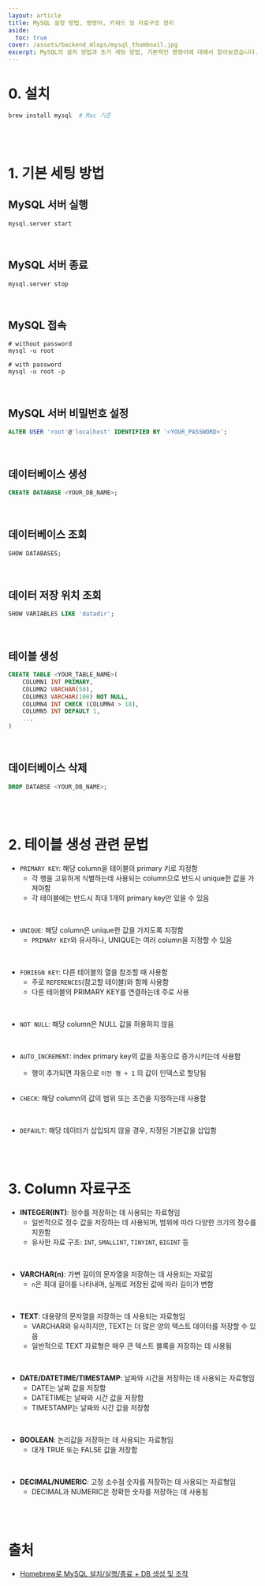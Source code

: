 ```yaml
---
layout: article
title: MySQL 설정 방법, 명령어, 키워드 및 자료구조 정리
aside:
  toc: true
cover: /assets/backend_mlops/mysql_thumbnail.jpg
excerpt: MySQL의 설치 방법과 초기 세팅 방법, 기본적인 명령어에 대해서 알아보겠습니다.
---
```


# 0. 설치

```bash
brew install mysql	# Mac 기준
```

<br>

<br>


# 1. 기본 세팅 방법


## MySQL 서버 실행 

```shell
mysql.server start 
```

<br> 

## MySQL 서버 종료 

```shell
mysql.server stop
```

<br>

## MySQL 접속

```shell
# without password
mysql -u root

# with password 
mysql -u root -p
```

<br>

## MySQL 서버 비밀번호 설정 

```SQL
ALTER USER 'root'@'localhost' IDENTIFIED BY '<YOUR_PASSWORD>';
```

<br>

## 데이터베이스 생성 
```SQL
CREATE DATABASE <YOUR_DB_NAME>;
```

<br>

## 데이터베이스 조회 

```SQL
SHOW DATABASES;
```

<br>

## 데이터 저장 위치 조회 

```SQL
SHOW VARIABLES LIKE 'datadir';
```

<br>

## 테이블 생성 

```SQL
CREATE TABLE <YOUR_TABLE_NAME>(
	COLUMN1 INT PRIMARY, 
	COLUMN2 VARCHAR(50),
	COLUMN3 VARCHAR(100) NOT NULL, 
	COLUMN4 INT CHECK (COLUMN4 > 18),
	COLUMN5 INT DEFAULT 1,
	...
)
```

<br>

## 데이터베이스 삭제 

```SQL
DROP DATABSE <YOUR_DB_NAME>;
```

<br>

<br>

# 2. 테이블 생성 관련 문법

- `PRIMARY KEY`: 해당 column을 테이블의 primary 키로 지정함
	- 각 행을 고유하게 식별하는데 사용되는 column으로 반드시 unique한 값을 가져야함 
	- 각 테이블에는 반드시 최대 1개의 primary key만 있을 수 있음   

<br>
   
- `UNIQUE`: 해당 column은 unique한 값을 가지도록 지정함 
	- `PRIMARY KEY`와 유사하나, UNIQUE는 여러 column을 지정할 수 있음
    
<br>
   
- `FORIEGN KEY`: 다른 테이블의 열을 참조할 때 사용함 
	- 주로 `REFERENCES`(참고할 테이블)와 함께 사용함 
	- 다른 테이블의 PRIMARY KEY를 연결하는데 주로 사용 
    
<br>
   
- `NOT NULL`: 해당 column은 NULL 값을 허용하지 않음 

<br>
   
- `AUTO_INCREMENT`: index primary key의 값을 자동으로 증가시키는데 사용함 
	- 행이 추가되면 자동으로 `이전 행 + 1` 의 값이 인덱스로 할당됨 
    
    <br>
   
- `CHECK`: 해당 column의 값의 범위 또는 조건을 지정하는데 사용함 

<br>
   
- `DEFAULT`: 해당 데이터가 삽입되지 않을 경우, 지정된 기본값을 삽입함 


<br>

<br>


# 3. Column 자료구조

- **INTEGER(INT)**: 정수를 저장하는 데 사용되는 자료형임 
	- 일반적으로 정수 값을 저장하는 데 사용되며, 범위에 따라 다양한 크기의 정수를 지원함 
	- 유사한 자료 구조: `INT`, `SMALLINT`, `TINYINT`, `BIGINT` 등
    
<br>

- **VARCHAR(n)**: 가변 길이의 문자열을 저장하는 데 사용되는 자료임 
	- `n`은 최대 길이를 나타내며, 실제로 저장된 값에 따라 길이가 변함 
    
<br>

- **TEXT**: 대용량의 문자열을 저장하는 데 사용되는 자료형임 
	- VARCHAR와 유사하지만, TEXT는 더 많은 양의 텍스트 데이터를 저장할 수 있음  
	- 일반적으로 TEXT 자료형은 매우 큰 텍스트 블록을 저장하는 데 사용됨
    
<br>
    
-  **DATE/DATETIME/TIMESTAMP**: 날짜와 시간을 저장하는 데 사용되는 자료형임 
	- DATE는 날짜 값을 저장함 
	- DATETIME는 날짜와 시간 값을 저장함 
	- TIMESTAMP는 날짜와 시간 값을 저장함
    
<br>
    
- **BOOLEAN**: 논리값을 저장하는 데 사용되는 자료형임 
	- 대개 TRUE 또는 FALSE 값을 저장함
    
<br>
    
-  **DECIMAL/NUMERIC**: 고정 소수점 숫자를 저장하는 데 사용되는 자료형임 
	- DECIMAL과 NUMERIC은 정확한 숫자를 저장하는 데 사용됨

<br>

<br>

# 출처

- [Homebrew로 MySQL 설치/실행/종료 + DB 생성 및 조작](https://velog.io/@xxeol/Homebrew%EB%A1%9C-MySQL-%EC%84%A4%EC%B9%98%EC%8B%A4%ED%96%89%EC%A2%85%EB%A3%8C)

<br>

<br>
